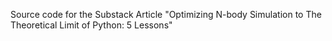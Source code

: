 Source code for the Substack Article "Optimizing N-body Simulation to The Theoretical Limit of Python: 5 Lessons"
